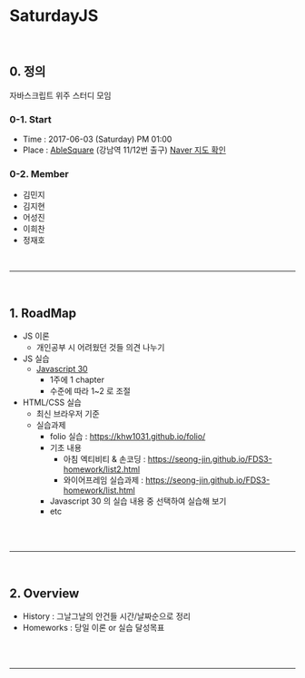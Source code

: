 # SaturdayJS



<br>

## 0. 정의

자바스크립트 위주 스터디 모임



### 0-1. Start

* Time : 2017-06-03 (Saturday) PM 01:00
* Place : [AbleSquare](http://www.ablesquare.com/main_.do) (강남역 11/12번 출구) [Naver 지도 확인](http://naver.me/5U74woTJ)



### 0-2. Member

* 김민지
* 김지현
* 어성진
* 이희찬
* 정재호

<br>

---

<br>



## 1. RoadMap



* JS 이론
  * 개인공부 시 어려웠던 것들 의견 나누기
* JS 실습
  * [Javascript 30](https://javascript30.com/)
    * 1주에 1 chapter
    * 수준에 따라 1~2 로 조절
* HTML/CSS 실습
  * 최신 브라우저 기준
  * 실습과제
    * folio 실습 : https://khw1031.github.io/folio/
    * 기초 내용 
      * 아침 엑티비티 & 손코딩 : https://seong-jin.github.io/FDS3-homework/list2.html
      * 와이어프레임 실습과제 : https://seong-jin.github.io/FDS3-homework/list.html
    * Javascript 30 의 실습 내용 중 선택하여 실습해 보기
    * etc



<br><br>

---

<br>



## 2. Overview



* History : 그날그날의 안건들 시간/날짜순으로 정리
* Homeworks : 당일 이론 or 실습 달성목표







<br><br>

---





